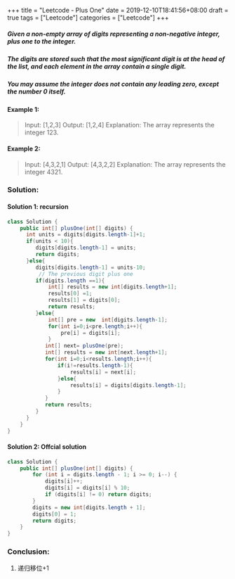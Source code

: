 +++
title = "Leetcode - Plus One"
date = 2019-12-10T18:41:56+08:00
draft = true
tags = ["Leetcode"]
categories = ["Leetcode"]
+++
##### Given a non-empty array of digits representing a non-negative integer, plus one to the integer.
##### The digits are stored such that the most significant digit is at the head of the list, and each element in the array contain a single digit.
##### You may assume the integer does not contain any leading zero, except the number 0 itself.

#### Example 1:

>Input: [1,2,3]
>Output: [1,2,4]
>Explanation: The array represents the integer 123.

#### Example 2:

>Input: [4,3,2,1]
>Output: [4,3,2,2]
>Explanation: The array represents the integer 4321.

### Solution:

#### Solution 1: recursion

```java
class Solution {
    public int[] plusOne(int[] digits) {
      int units = digits[digits.length-1]+1;
      if(units < 10){
         digits[digits.length-1] = units;
         return digits;
      }else{  
         digits[digits.length-1] = units-10;
          // The previous digit plus one
         if(digits.length ==1){
             int[] results = new int[digits.length+1];
             results[0] =1;
             results[1] = digits[0];
             return results; 
         }else{
             int[] pre = new  int[digits.length-1];
             for(int i=0;i<pre.length;i++){
                 pre[i] = digits[i];
             }
            int[] next= plusOne(pre);
            int[] results = new int[next.length+1];
            for(int i=0;i<results.length;i++){
                if(i!=results.length-1){
                    results[i] = next[i];
                }else{
                    results[i] = digits[digits.length-1];
                }
            }
            return results;
         }
      }
    }
}
```

#### Solution 2: Offcial solution  
```java
class Solution {
    public int[] plusOne(int[] digits) {
        for (int i = digits.length - 1; i >= 0; i--) {
            digits[i]++;
            digits[i] = digits[i] % 10;
            if (digits[i] != 0) return digits;
        }
        digits = new int[digits.length + 1];
        digits[0] = 1;
        return digits;
    }
}

```


### Conclusion:

1. 递归移位+1
